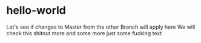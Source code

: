 # hello-world
Let's see if changes to Master from the other Branch will apply here
We will check this shitout
more and
some 
more
just some fucking text
